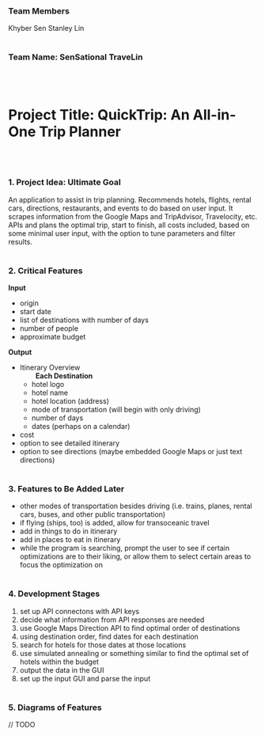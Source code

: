 ### Team Members
Khyber Sen
Stanley Lin
<br><br>

### Team Name: SenSational TraveLin
<br><br>

# Project Title: QuickTrip: An All-in-One Trip Planner
<br><br>

### 1. Project Idea: Ultimate Goal
An application to assist in trip planning. Recommends hotels, flights, rental cars, directions, restaurants, and events to do based on user input. It scrapes information from the Google Maps and TripAdvisor, Travelocity, etc. APIs and plans the optimal trip, start to finish, all costs included, based on some minimal user input, with the option to tune parameters and filter results.
<br><br>
  
### 2. Critical Features
__Input__
- origin
- start date
- list of destinations with number of days
- number of people
- approximate budget

__Output__
- Itinerary Overview  
  &nbsp;&nbsp;&nbsp;&nbsp;&nbsp;&nbsp;&nbsp;
  __Each Destination__
  - hotel logo
  - hotel name
  - hotel location (address)
  - mode of transportation (will begin with only driving)
  - number of days
  - dates (perhaps on a calendar)
- cost
- option to see detailed itinerary
- option to see directions (maybe embedded Google Maps or just text directions)
<br><br>

### 3. Features to Be Added Later
- other modes of transportation besides driving (i.e. trains, planes, rental cars, buses, and other public transportation)
- if flying (ships, too) is added, allow for transoceanic travel
- add in things to do in itinerary
- add in places to eat in itinerary
- while the program is searching, prompt the user to see if certain optimizations are to their liking, or allow them to select certain areas to focus the optimization on
<br><br>

### 4. Development Stages
1. set up API connectons with API keys
2. decide what information from API responses are needed
3. use Google Maps Direction API to find optimal order of destinations
4. using destination order, find dates for each destination
5. search for hotels for those dates at those locations
6. use simulated annealing or something similar to find the optimal set of hotels within the budget
7. output the data in the GUI
8. set up the input GUI and parse the input
<br><br>

### 5. Diagrams of Features
// TODO
